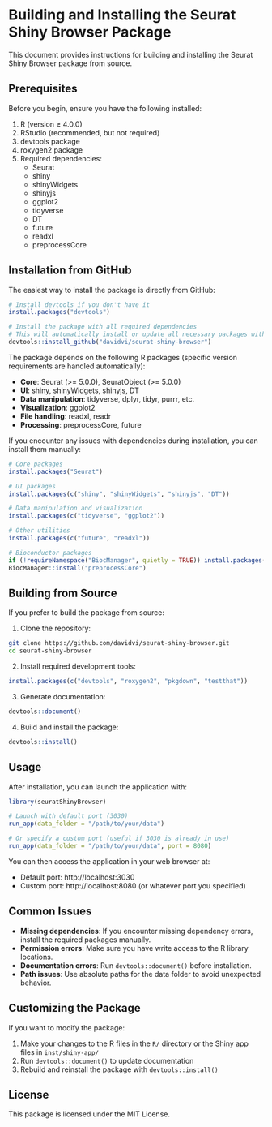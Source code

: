 # Building and Installing the Seurat Shiny Browser Package

This document provides instructions for building and installing the Seurat Shiny Browser package from source.

## Prerequisites

Before you begin, ensure you have the following installed:

1. R (version ≥ 4.0.0)
2. RStudio (recommended, but not required)
3. devtools package
4. roxygen2 package
5. Required dependencies:
   - Seurat
   - shiny
   - shinyWidgets
   - shinyjs
   - ggplot2
   - tidyverse
   - DT
   - future
   - readxl
   - preprocessCore

## Installation from GitHub

The easiest way to install the package is directly from GitHub:

```r
# Install devtools if you don't have it
install.packages("devtools")

# Install the package with all required dependencies
# This will automatically install or update all necessary packages with compatible versions
devtools::install_github("davidvi/seurat-shiny-browser")
```

The package depends on the following R packages (specific version requirements are handled automatically):

- **Core**: Seurat (>= 5.0.0), SeuratObject (>= 5.0.0)
- **UI**: shiny, shinyWidgets, shinyjs, DT
- **Data manipulation**: tidyverse, dplyr, tidyr, purrr, etc.
- **Visualization**: ggplot2
- **File handling**: readxl, readr
- **Processing**: preprocessCore, future

If you encounter any issues with dependencies during installation, you can install them manually:

```r
# Core packages
install.packages("Seurat")

# UI packages
install.packages(c("shiny", "shinyWidgets", "shinyjs", "DT"))

# Data manipulation and visualization
install.packages(c("tidyverse", "ggplot2"))

# Other utilities
install.packages(c("future", "readxl"))

# Bioconductor packages
if (!requireNamespace("BiocManager", quietly = TRUE)) install.packages("BiocManager")
BiocManager::install("preprocessCore")
```

## Building from Source

If you prefer to build the package from source:

1. Clone the repository:

```bash
git clone https://github.com/davidvi/seurat-shiny-browser.git
cd seurat-shiny-browser
```

2. Install required development tools:

```r
install.packages(c("devtools", "roxygen2", "pkgdown", "testthat"))
```

3. Generate documentation:

```r
devtools::document()
```

4. Build and install the package:

```r
devtools::install()
```

## Usage

After installation, you can launch the application with:

```r
library(seuratShinyBrowser)

# Launch with default port (3030)
run_app(data_folder = "/path/to/your/data")

# Or specify a custom port (useful if 3030 is already in use)
run_app(data_folder = "/path/to/your/data", port = 8080)
```

You can then access the application in your web browser at:
- Default port: http://localhost:3030 
- Custom port: http://localhost:8080 (or whatever port you specified)

## Common Issues

- **Missing dependencies**: If you encounter missing dependency errors, install the required packages manually.
- **Permission errors**: Make sure you have write access to the R library locations.
- **Documentation errors**: Run `devtools::document()` before installation.
- **Path issues**: Use absolute paths for the data folder to avoid unexpected behavior.

## Customizing the Package

If you want to modify the package:

1. Make your changes to the R files in the `R/` directory or the Shiny app files in `inst/shiny-app/`
2. Run `devtools::document()` to update documentation
3. Rebuild and reinstall the package with `devtools::install()`

## License

This package is licensed under the MIT License.